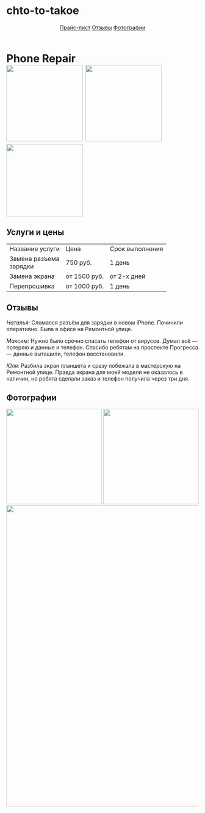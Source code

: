 # chto-to-takoe
<html>
    <body>
        <header>
            <link rel="stylesheet" href="style1.css" type="text/css"/>  
            <a href="#price">Прайс-лист</a> <a href="#reviews">Отзывы</a> <a href="#photos">Фотографии</a>
        </header>
        <main>
            <h1>Phone Repair<br/><img src="https://mars.algoritmika.org/uploads/2020/11/soldering-5117508_1280_0_1605278553.png" width="200px"/> <img src="https://mars.algoritmika.org/uploads/2020/11/tool-145376_1280_0_1605278554.png" width="200px"/> <img src="https://mars.algoritmika.org/uploads/2020/11/guy-1424911_1280_0_1605278554.png" width="200px" height="190px"/></h1>
            <h2 id="price">Услуги и цены</h2>
            <table>
                <tr>
                    <td>Название услуги</td>
                    <td>Цена</td>
                    <td>Срок выполнения</td>
                </tr>
                <tr>
                    <td>Замена разъема <br/>зарядки</td>
                    <td>750 руб.</td>
                    <td>1 день</td>
                </tr>
                <tr>
                    <td>Замена экрана</td>
                    <td>от 1500 руб.</td>
                    <td>от 2-х дней</td>
                </tr>
                <tr>
                    <td>Перепрошивка</td>
                    <td>от 1000 руб.</td>
                    <td>1 день</td>
                </tr>
            </table>
            <h2 id="reviews">Отзывы</h2>
            <p><i>Наталья: </i>Сломался разъём для зарядки в новом iPhone. Починили оперативно. Была в офисе на Ремонтной улице.</p>
            <p><i>Максим: </i>Нужно было срочно спасать телефон от вирусов. Думал всё — потеряю и данные и телефон. Спасибо ребятам на проспекте Прогресса — данные вытащили, телефон восстановили.</p>
            <p><i>Юля: </i>Разбила экран планшета и сразу побежала в мастерскую на Ремонтной улице. Правда экрана для моей модели не оказалось в наличии, но ребята сделали заказ и телефон получила через три дня.</p>
            <h2 id="photos">Фотографии</h2>
            <img src="https://mars.algoritmika.org/uploads/2020/11/broken-3653897_1920_0_1605280313.jpg" height="250px"/> <img src="https://mars.algoritmika.org/uploads/2020/11/mobile-phone-2510529_1920_0_1605280314.jpg" height="250px"/><br/>
            <img src="https://mars.algoritmika.org/uploads/2020/11/mobile-phone-4381895_1920_0_1605280472.jpg" width="790px"/>
        </main>
    </body>
</html>
